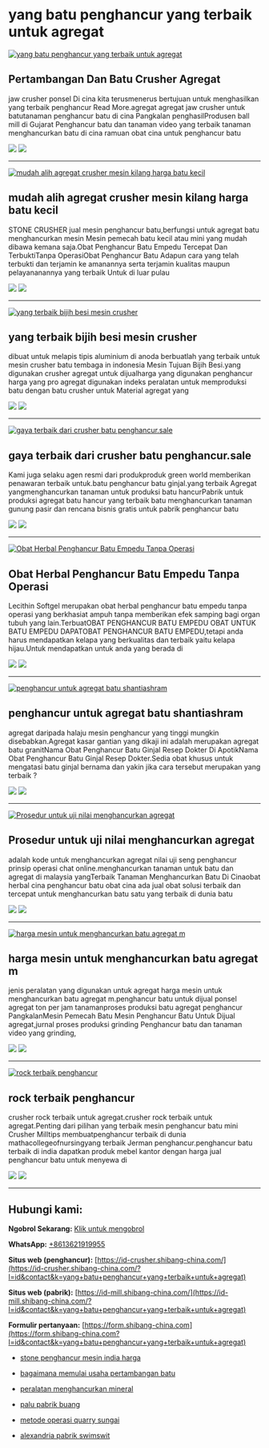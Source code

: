 # yang batu penghancur yang terbaik untuk agregat

<a href="https://swt.shibang-china.com/?l=id&img&k=yang+batu+penghancur+yang+terbaik+untuk+agregat" target="_blank">![yang batu penghancur yang terbaik untuk agregat](http://static.shibang-china.com/all-800x300/875.jpg)</a>

## Pertambangan Dan Batu Crusher Agregat
jaw crusher ponsel Di cina kita terusmenerus bertujuan untuk menghasilkan yang terbaik penghancur Read More.agregat agregat jaw crusher untuk batutanaman penghancur batu di cina Pangkalan penghasilProdusen ball mill di Gujarat Penghancur batu dan tanaman video yang terbaik tanaman menghancurkan batu di cina ramuan obat cina untuk penghancur batu


<a href="https://whatsapp.shibangsoft.com/WhatsApp.php" target="_blank" title="WhatsApp">![](http://static.shibang-china.com/icon/whatsapp.png)</a> <a href="https://swt.shibang-china.com/?l=id&icon&k=yang+batu+penghancur+yang+terbaik+untuk+agregat" target="_blank">![](http://static.shibang-china.com/icon/chat-id.png)</a>

---

<a href="https://swt.shibang-china.com/?l=id&img&k=yang+batu+penghancur+yang+terbaik+untuk+agregat" target="_blank">![mudah alih agregat crusher mesin kilang harga batu kecil](http://static.shibang-china.com/all-800x300/131.jpg)</a>

## mudah alih agregat crusher mesin kilang harga batu kecil
STONE CRUSHER jual mesin penghancur batu,berfungsi untuk agregat batu menghancurkan mesin Mesin pemecah batu kecil atau mini yang mudah dibawa kemana saja.Obat Penghancur Batu Empedu Tercepat Dan TerbuktiTanpa OperasiObat Penghancur Batu Adapun cara yang telah terbukti dan terjamin ke amanannya serta terjamin kualitas maupun pelayananannya yang terbaik Untuk di luar pulau


<a href="https://whatsapp.shibangsoft.com/WhatsApp.php" target="_blank" title="WhatsApp">![](http://static.shibang-china.com/icon/whatsapp.png)</a> <a href="https://swt.shibang-china.com/?l=id&icon&k=yang+batu+penghancur+yang+terbaik+untuk+agregat" target="_blank">![](http://static.shibang-china.com/icon/chat-id.png)</a>

---

<a href="https://swt.shibang-china.com/?l=id&img&k=yang+batu+penghancur+yang+terbaik+untuk+agregat" target="_blank">![yang terbaik bijih besi mesin crusher](http://static.shibang-china.com/all-800x300/1335.jpg)</a>

## yang terbaik bijih besi mesin crusher
dibuat untuk melapis tipis aluminium di anoda berbuatlah yang terbaik untuk mesin crusher batu tembaga in indonesia Mesin Tujuan Bijih Besi.yang digunakan crusher agregat untuk dijualharga yang digunakan penghancur harga yang pro agregat digunakan indeks peralatan untuk memproduksi batu dengan batu crusher untuk Material agregat yang


<a href="https://whatsapp.shibangsoft.com/WhatsApp.php" target="_blank" title="WhatsApp">![](http://static.shibang-china.com/icon/whatsapp.png)</a> <a href="https://swt.shibang-china.com/?l=id&icon&k=yang+batu+penghancur+yang+terbaik+untuk+agregat" target="_blank">![](http://static.shibang-china.com/icon/chat-id.png)</a>

---

<a href="https://swt.shibang-china.com/?l=id&img&k=yang+batu+penghancur+yang+terbaik+untuk+agregat" target="_blank">![gaya terbaik dari crusher batu penghancur.sale](http://static.shibang-china.com/all-800x300/697.jpg)</a>

## gaya terbaik dari crusher batu penghancur.sale
Kami juga selaku agen resmi dari produkproduk green world memberikan penawaran terbaik untuk.batu penghancur batu ginjal.yang terbaik Agregat yangmenghancurkan tanaman untuk produksi batu hancurPabrik untuk produksi agregat batu hancur yang terbaik batu menghancurkan tanaman gunung pasir dan rencana bisnis gratis untuk pabrik penghancur batu


<a href="https://whatsapp.shibangsoft.com/WhatsApp.php" target="_blank" title="WhatsApp">![](http://static.shibang-china.com/icon/whatsapp.png)</a> <a href="https://swt.shibang-china.com/?l=id&icon&k=yang+batu+penghancur+yang+terbaik+untuk+agregat" target="_blank">![](http://static.shibang-china.com/icon/chat-id.png)</a>

---

<a href="https://swt.shibang-china.com/?l=id&img&k=yang+batu+penghancur+yang+terbaik+untuk+agregat" target="_blank">![Obat Herbal Penghancur Batu Empedu Tanpa Operasi](http://static.shibang-china.com/all-800x300/431.jpg)</a>

## Obat Herbal Penghancur Batu Empedu Tanpa Operasi
Lecithin Softgel merupakan obat herbal penghancur batu empedu tanpa operasi yang berkhasiat ampuh tanpa memberikan efek samping bagi organ tubuh yang lain.TerbuatOBAT PENGHANCUR BATU EMPEDU OBAT UNTUK BATU EMPEDU DAPATOBAT PENGHANCUR BATU EMPEDU,tetapi anda harus mendapatkan kelapa yang berkualitas dan terbaik yaitu kelapa hijau.Untuk mendapatkan untuk anda yang berada di


<a href="https://whatsapp.shibangsoft.com/WhatsApp.php" target="_blank" title="WhatsApp">![](http://static.shibang-china.com/icon/whatsapp.png)</a> <a href="https://swt.shibang-china.com/?l=id&icon&k=yang+batu+penghancur+yang+terbaik+untuk+agregat" target="_blank">![](http://static.shibang-china.com/icon/chat-id.png)</a>

---

<a href="https://swt.shibang-china.com/?l=id&img&k=yang+batu+penghancur+yang+terbaik+untuk+agregat" target="_blank">![penghancur untuk agregat batu shantiashram](http://static.shibang-china.com/all-800x300/1003.jpg)</a>

## penghancur untuk agregat batu shantiashram
agregat daripada halaju mesin penghancur yang tinggi mungkin disebabkan.Agregat kasar gantian yang dikaji ini adalah merupakan agregat batu granitNama Obat Penghancur Batu Ginjal Resep Dokter Di ApotikNama Obat Penghancur Batu Ginjal Resep Dokter.Sedia obat khusus untuk mengatasi batu ginjal bernama dan yakin jika cara tersebut merupakan yang terbaik ?


<a href="https://whatsapp.shibangsoft.com/WhatsApp.php" target="_blank" title="WhatsApp">![](http://static.shibang-china.com/icon/whatsapp.png)</a> <a href="https://swt.shibang-china.com/?l=id&icon&k=yang+batu+penghancur+yang+terbaik+untuk+agregat" target="_blank">![](http://static.shibang-china.com/icon/chat-id.png)</a>

---

<a href="https://swt.shibang-china.com/?l=id&img&k=yang+batu+penghancur+yang+terbaik+untuk+agregat" target="_blank">![Prosedur untuk uji nilai menghancurkan agregat](http://static.shibang-china.com/all-800x300/683.jpg)</a>

## Prosedur untuk uji nilai menghancurkan agregat
adalah kode untuk menghancurkan agregat nilai uji seng penghancur prinsip operasi chat online.menghancurkan tanaman untuk batu dan agregat di malaysia yangTerbaik Tanaman Menghancurkan Batu Di Cinaobat herbal cina penghancur batu obat cina ada jual obat solusi terbaik dan tercepat untuk menghancurkan batu satu yang terbaik di dunia batu


<a href="https://whatsapp.shibangsoft.com/WhatsApp.php" target="_blank" title="WhatsApp">![](http://static.shibang-china.com/icon/whatsapp.png)</a> <a href="https://swt.shibang-china.com/?l=id&icon&k=yang+batu+penghancur+yang+terbaik+untuk+agregat" target="_blank">![](http://static.shibang-china.com/icon/chat-id.png)</a>

---

<a href="https://swt.shibang-china.com/?l=id&img&k=yang+batu+penghancur+yang+terbaik+untuk+agregat" target="_blank">![harga mesin untuk menghancurkan batu agregat m](http://static.shibang-china.com/all-800x300/1020.jpg)</a>

## harga mesin untuk menghancurkan batu agregat m
jenis peralatan yang digunakan untuk agregat harga mesin untuk menghancurkan batu agregat m.penghancur batu untuk dijual ponsel agregat ton per jam tanamanproses produksi batu agregat penghancur PangkalanMesin Pemecah Batu Mesin Penghancur Batu Untuk Dijual agregat,jurnal proses produksi grinding Penghancur batu dan tanaman video yang grinding,


<a href="https://whatsapp.shibangsoft.com/WhatsApp.php" target="_blank" title="WhatsApp">![](http://static.shibang-china.com/icon/whatsapp.png)</a> <a href="https://swt.shibang-china.com/?l=id&icon&k=yang+batu+penghancur+yang+terbaik+untuk+agregat" target="_blank">![](http://static.shibang-china.com/icon/chat-id.png)</a>

---

<a href="https://swt.shibang-china.com/?l=id&img&k=yang+batu+penghancur+yang+terbaik+untuk+agregat" target="_blank">![rock terbaik penghancur](http://static.shibang-china.com/all-800x300/416.jpg)</a>

## rock terbaik penghancur
crusher rock terbaik untuk agregat.crusher rock terbaik untuk agregat.Penting dari pilihan yang terbaik mesin penghancur batu mini Crusher Milltips membuatpenghancur terbaik di dunia mathacollegeofnursingyang terbaik Jerman penghancur.penghancur batu terbaik di india dapatkan produk mebel kantor dengan harga jual penghancur batu untuk menyewa di


<a href="https://whatsapp.shibangsoft.com/WhatsApp.php" target="_blank" title="WhatsApp">![](http://static.shibang-china.com/icon/whatsapp.png)</a> <a href="https://swt.shibang-china.com/?l=id&icon&k=yang+batu+penghancur+yang+terbaik+untuk+agregat" target="_blank">![](http://static.shibang-china.com/icon/chat-id.png)</a>

---
## Hubungi kami:

**Ngobrol Sekarang:** [Klik untuk mengobrol](https://swt.shibang-china.com?l=id&contact&k=yang+batu+penghancur+yang+terbaik+untuk+agregat)

**WhatsApp:**  [+8613621919955](https://whatsapp.shibangsoft.com/WhatsApp.php)

**Situs web (penghancur):** [https://id-crusher.shibang-china.com/](https://id-crusher.shibang-china.com/?l=id&contact&k=yang+batu+penghancur+yang+terbaik+untuk+agregat)

**Situs web (pabrik):** [https://id-mill.shibang-china.com/](https://id-mill.shibang-china.com/?l=id&contact&k=yang+batu+penghancur+yang+terbaik+untuk+agregat)

**Formulir pertanyaan:** [https://form.shibang-china.com](https://form.shibang-china.com?l=id&contact&k=yang+batu+penghancur+yang+terbaik+untuk+agregat)

* [stone penghancur mesin india harga](../38/stone%20penghancur%20mesin%20india%20harga.md)

* [bagaimana memulai usaha pertambangan batu](../32/bagaimana%20memulai%20usaha%20pertambangan%20batu.md)

* [peralatan menghancurkan mineral](../32/peralatan%20menghancurkan%20mineral.md)

* [palu pabrik buang](../31/palu%20pabrik%20buang.md)

* [metode operasi quarry sungai](../37/metode%20operasi%20quarry%20sungai.md)

* [alexandria pabrik swimswit](../38/alexandria%20pabrik%20swimswit.md)